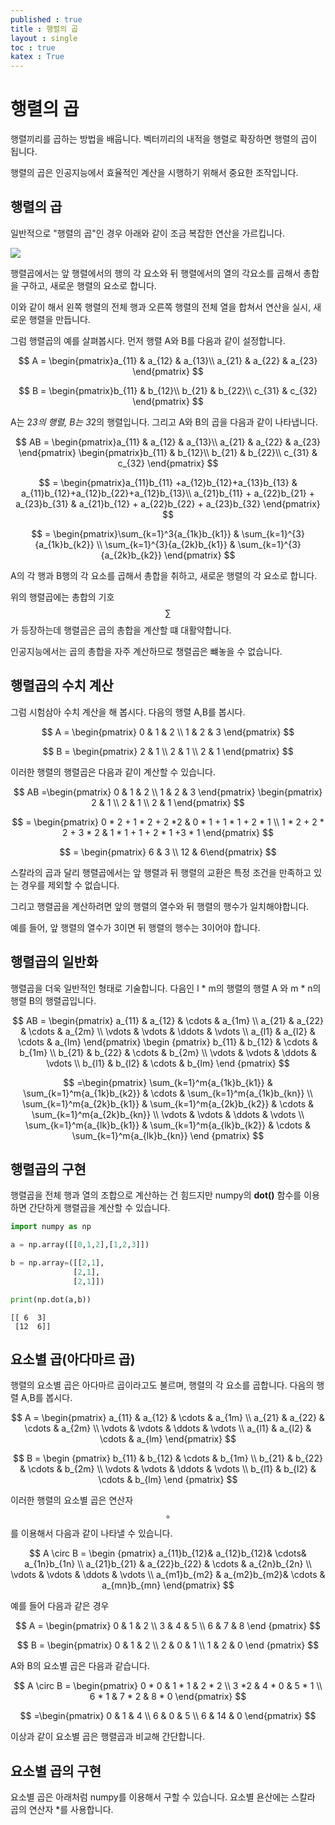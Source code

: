 ```yaml
---
published : true 
title : 행렬의 곱  
layout : single 
toc : true 
katex : True 
---
```

# 행렬의 곱

행렬끼리를 곱하는 방법을 배웁니다. 벡터끼리의 내적을 행렬로 확장하면 행렬의 곱이 됩니다.

행렬의 곱은 인공지능에서 효율적인 계산을 시행하기 위해서 중요한 조작입니다.

## 행렬의 곱

일반적으로 "행렬의 곱"인 경우 아래와 같이 조금 복잡한 연산을 가르킵니다.

![](https://algebra1course.files.wordpress.com/2013/02/slide10.jpg)

행렬곱에서는 앞 행렬에서의 행의 각 요소와 뒤 행렬에서의 열의 각요소를 곱해서 총합을 구하고, 새로운 행렬의 요소로 합니다. 

이와 같이 해서 왼쪽 행렬의 전체 행과 오른쪽 행렬의 전체 열을 합쳐서 연산을 실시, 새로운 행렬을 만듭니다.

그럼 행렬곱의 예를 살펴봅시다. 먼저 행렬 A와 B를 다음과 같이 설정합니다.

$$
A = \begin{pmatrix}a_{11} & a_{12} & a_{13}\\
a_{21} & a_{22} & a_{23}
\end{pmatrix}
$$

$$
B = \begin{pmatrix}b_{11} & b_{12}\\
b_{21} & b_{22}\\
c_{31} & c_{32} 
\end{pmatrix}
$$

A는 2*3의 행렬, B는 3*2의 행렬입니다. 그리고 A와 B의 곱을 다음과 같이 나타냅니다.

$$
AB = \begin{pmatrix}a_{11} & a_{12} & a_{13}\\
a_{21} & a_{22} & a_{23}
\end{pmatrix} \begin{pmatrix}b_{11} & b_{12}\\
b_{21} & b_{22}\\
c_{31} & c_{32} 
\end{pmatrix}
$$

$$
= \begin{pmatrix}a_{11}b_{11} +a_{12}b_{12}+a_{13}b_{13} & a_{11}b_{12}+a_{12}b_{22}+a_{12}b_{13}\\
a_{21}b_{11} + a_{22}b_{21} + a_{23}b_{31}  & a_{21}b_{12} + a_{22}b_{22} + a_{23}b_{32}     
\end{pmatrix}
$$

$$
= \begin{pmatrix}\sum_{k=1}^3{a_{1k}b_{k1}} & \sum_{k=1}^{3}{a_{1k}b_{k2}} \\
\sum_{k=1}^{3}{a_{2k}b_{k1}} & \sum_{k=1}^{3}{a_{2k}b_{k2}}
\end{pmatrix}
$$

A의 각 행과 B행의 각 요소를 곱해서 총합을 취하고, 새로운 행렬의 각 요소로 합니다.

위의 행렬곱에는 총합의 기호 $$\sum{}$$가 등장하는데 행렬곱은 곱의 총합을 계산할 떄 대활약합니다. 

인공지능에서는 곱의 총합을 자주 계산하므로 챙렬곱은 뺴놓을 수 없습니다.

## 행렬곱의 수치 계산

그럼 시험삼아 수치 계산을 해 봅시다. 다음의 행렬 A,B를 봅시다.

$$
A = \begin{pmatrix}
0 & 1 & 2 \\
1 & 2 & 3
\end{pmatrix}
$$

$$
B = \begin{pmatrix}
2 & 1 \\
2 & 1 \\
2 & 1
\end{pmatrix}
$$

이러한 행렬의 행렬곱은 다음과 같이 계산할 수 있습니다.

$$
AB =\begin{pmatrix}
0 & 1 & 2 \\
1 & 2 & 3
\end{pmatrix}
\begin{pmatrix}
2 & 1 \\
2 & 1 \\
2 & 1
\end{pmatrix}
$$

$$
= \begin{pmatrix} 0 * 2 + 1 * 2 + 2 *2 & 0 * 1 + 1 * 1 + 2 * 1 \\ 1 * 2 + 2 * 2 + 3 * 2 & 1 * 1 + 1 + 2 * 1 +3 * 1 \end{pmatrix}
$$

$$
= \begin{pmatrix} 6 & 3 \\ 12 & 6\end{pmatrix}
$$

스칼라의 곱과 달리 행렬곱에서는 앞 행렬과 뒤 행렬의 교환은 특정 조건을 만족하고 있는 경우를 제외할 수 없습니다.

그리고 행렬곱을 계산하려면 앞의 행렬의 열수와 뒤 행렬의 행수가 일치해야합니다.

예를 들어, 앞 행렬의 열수가 3이면 뒤 행렬의 행수는 3이어야 합니다.

## 행렬곱의 일반화

행렬곱을 더욱 일반적인 형태로 기술합니다. 다음인 l * m의 행렬의 행렬 A 와  m * n의 행렬 B의 행렬곱입니다.

$$
AB = 
\begin{pmatrix}
a_{11} & a_{12} & \cdots & a_{1m} \\ 
a_{21} & a_{22} & \cdots & a_{2m} \\
\vdots & \vdots & \ddots & \vdots \\
a_{l1} & a_{l2} & \cdots & a_{lm} 
\end{pmatrix} \begin {pmatrix}
b_{11} & b_{12} & \cdots & b_{1m} \\ 
b_{21} & b_{22} & \cdots & b_{2m} \\
\vdots & \vdots & \ddots & \vdots \\
b_{l1} & b_{l2} & \cdots & b_{lm} 
\end {pmatrix} 
$$


$$
=\begin{pmatrix}
\sum_{k=1}^m{a_{1k}b_{k1}} & \sum_{k=1}^m{a_{1k}b_{k2}} & \cdots & \sum_{k=1}^m{a_{1k}b_{kn}} \\
\sum_{k=1}^m{a_{2k}b_{k1}} & \sum_{k=1}^m{a_{2k}b_{k2}} & \cdots & \sum_{k=1}^m{a_{2k}b_{kn}} \\ 
\vdots & \vdots & \ddots & \vdots \\
\sum_{k=1}^m{a_{lk}b_{k1}} & \sum_{k=1}^m{a_{lk}b_{k2}} & \cdots & \sum_{k=1}^m{a_{lk}b_{kn}}
\end {pmatrix}
$$

## 행렬곱의 구현

행렬곱을 전체 행과 열의 조합으로 계산하는 건 힘드지만 numpy의 **dot()** 함수를 이용하면 간단하게 행렬곱을 계산할 수 있습니다.


```python
import numpy as np

a = np.array([[0,1,2],[1,2,3]])

b = np.array=([[2,1],
              [2,1],
              [2,1]])

print(np.dot(a,b))
```

    [[ 6  3]
     [12  6]]


## 요소별 곱(아다마르 곱)

행렬의 요소별 곱은 아다마르 곱이라고도 불르며, 행렬의 각 요소를 곱합니다.
다음의 행렬 A,B를 봅시다.

$$
A = \begin{pmatrix}
a_{11} & a_{12} & \cdots & a_{1m} \\ 
a_{21} & a_{22} & \cdots & a_{2m} \\
\vdots & \vdots & \ddots & \vdots \\
a_{l1} & a_{l2} & \cdots & a_{lm} 
\end{pmatrix} 
$$

$$
B = \begin {pmatrix}
b_{11} & b_{12} & \cdots & b_{1m} \\ 
b_{21} & b_{22} & \cdots & b_{2m} \\
\vdots & \vdots & \ddots & \vdots \\
b_{l1} & b_{l2} & \cdots & b_{lm} 
\end {pmatrix}
$$

이러한 행렬의 요소별 곱은 연산자 $$\circ$$ 를 이용해서 다음과 같이 나타낼 수 있습니다.

$$
A \circ B  =  \begin {pmatrix} a_{11}b_{12}& a_{12}b_{12}& \cdots& a_{1n}b_{1n} \\ 
a_{21}b_{21} & a_{22}b_{22} & \cdots & a_{2n}b_{2n} \\
\vdots & \vdots & \ddots & \vdots \\
a_{m1}b_{m2} & a_{m2}b_{m2}&  \cdots  & a_{mn}b_{mn}
\end{pmatrix}
$$

예를 들어 다음과 같은 경우

$$
A = \begin{pmatrix} 0 & 1 & 2 \\
3 & 4 & 5 \\
6 & 7 & 8
\end {pmatrix}
$$

$$
B = \begin{pmatrix} 0 & 1 & 2 \\
2 & 0 & 1 \\
1 & 2 & 0 
\end {pmatrix}
$$

A와 B의 요소별 곱은 다음과 같습니다. 

$$
A \circ B = \begin{pmatrix} 0 * 0 & 1 * 1 & 2 * 2 \\
3 *2  & 4 * 0 & 5 * 1 \\
6 * 1 & 7 * 2 & 8 * 0 
\end{pmatrix} 
$$

$$
=\begin{pmatrix} 0 & 1 & 4 \\
6 & 0 & 5 \\
6 & 14 & 0
\end{pmatrix}
$$

이상과 같이 요소별 곱은 행렬곱과 비교해 간단합니다.

## 요소별 곱의 구현

요소별 곱은 아래처럼 numpy를 이용해서 구할 수 있습니다.
요소별 욘산에는 스칼라 곱의 연산자 *를 사용합니다.




```python

```
